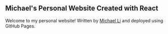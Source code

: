 ## Michael's Personal Website Created with React

Welcome to my personal website! Written by [Michael Li](https://github.com/16lim21)
and deployed using GitHub Pages.